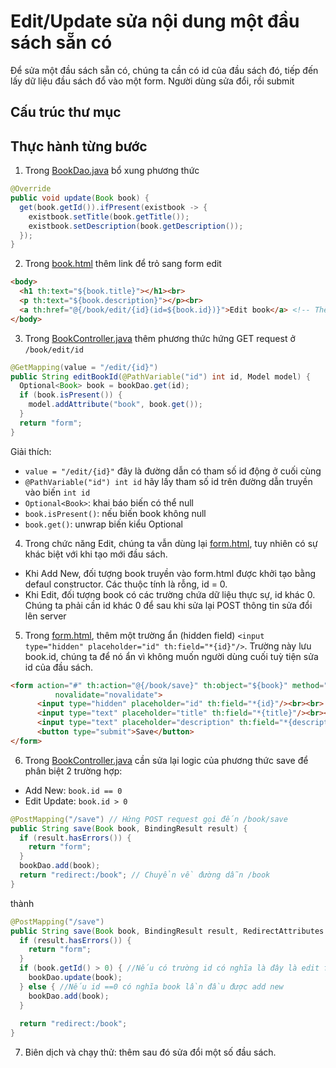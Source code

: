 # Edit/Update sửa nội dung một đầu sách sẵn có

Để sửa một đầu sách sẵn có, chúng ta cần có id của đầu sách đó, tiếp đến lấy dữ liệu đầu sách đổ vào một form. Người dùng sửa đổi, rồi submit

## Cấu trúc thư mục

## Thực hành từng bước

1. Trong [BookDao.java](src/main/java/vn/techmaster/bookstore/repository/BookDao.java) bổ xung phương thức
  ```java
  @Override
  public void update(Book book) {
    get(book.getId()).ifPresent(existbook -> {
      existbook.setTitle(book.getTitle());
      existbook.setDescription(book.getDescription());
    });
  }
  ```
2. Trong [book.html](src/main/resources/templates/book.html) thêm link để trỏ sang form edit
```html
<body>
  <h1 th:text="${book.title}"></h1><br>
  <p th:text="${book.description}"></p><br>
  <a th:href="@{/book/edit/{id}(id=${book.id})}">Edit book</a> <!-- Thêm link Edit -->
</body>
```

3. Trong [BookController.java](src/main/java/vn/techmaster/bookstore/controller/BookController.java) thêm phương thức hứng GET request ở ```/book/edit/id```
```java
@GetMapping(value = "/edit/{id}")
public String editBookId(@PathVariable("id") int id, Model model) {    
  Optional<Book> book = bookDao.get(id);
  if (book.isPresent()) {
    model.addAttribute("book", book.get());
  } 
  return "form";
}
```
Giải thích:
- ```value = "/edit/{id}"``` đây là đường dẫn có tham số id động ở cuối cùng
- ```@PathVariable("id") int id``` hãy lấy tham số id trên đường dẫn truyền vào biến ```int id```
- ```Optional<Book>```: khai báo biến có thể null
- ```book.isPresent()```: nếu biến book không null
- ```book.get()```: unwrap biến kiểu Optional

4. Trong chức năng Edit, chúng ta vẫn dùng lại [form.html](src/main/resources/templates/form.html), tuy nhiên có sự khác biệt với khi tạo mới đầu sách.
- Khi Add New, đối tượng book truyền vào form.html được khởi tạo bằng defaul constructor. Các thuộc tính là rỗng, id = 0.
- Khi Edit, đối tượng book có các trường chứa dữ liệu thực sự, id khác 0. Chúng ta phải cần id khác 0 để sau khi sửa lại POST thông tin sửa đổi lên server

5. Trong [form.html](src/main/resources/templates/form.html), thêm một trường ẩn (hidden field)
```<input type="hidden" placeholder="id" th:field="*{id}"/>```. Trường này lưu book.id, chúng ta để nó ẩn vì không muốn người dùng cuối tuỳ tiện sửa id của đầu sách.

```html
<form action="#" th:action="@{/book/save}" th:object="${book}" method="post"
          novalidate="novalidate">
      <input type="hidden" placeholder="id" th:field="*{id}"/><br><br>
      <input type="text" placeholder="title" th:field="*{title}"/><br><br>
      <input type="text" placeholder="description" th:field="*{description}"/><br><br>
      <button type="submit">Save</button>
</form>
```

6. Trong [BookController.java](src/main/java/vn/techmaster/bookstore/controller/BookController.java)
cần sửa lại logic của phương thức save để phân biệt 2 trường hợp:
  - Add New: ```book.id == 0```
  - Edit Update: ```book.id > 0```
  
```java
@PostMapping("/save") // Hứng POST request gọi đến /book/save
public String save(Book book, BindingResult result) {
  if (result.hasErrors()) {
    return "form";
  }
  bookDao.add(book);
  return "redirect:/book"; // Chuyển về đường dẫn /book
}
```

thành

```java
@PostMapping("/save")
public String save(Book book, BindingResult result, RedirectAttributes redirect) {
  if (result.hasErrors()) {
    return "form";
  }
  if (book.getId() > 0) { //Nếu có trường id có nghĩa là đây là edit form
    bookDao.update(book);
  } else { //Nếu id ==0 có nghĩa book lần đầu được add new
    bookDao.add(book);
  }
      
  return "redirect:/book";
}
```

7. Biên dịch và chạy thử: thêm sau đó sửa đổi một số đầu sách. 
